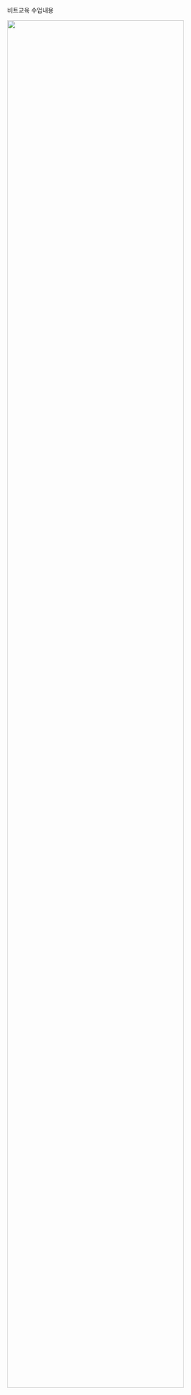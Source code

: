 비트교육 수업내용

<img src="https://scontent-ort2-1.cdninstagram.com/vp/da41250448da2bed47b680344d33d115/5BE7031F/t51.2885-15/e35/20180835_1898470730406523_1933454213480710144_n.jpg" width="90%"></img>
